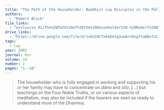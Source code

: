 ```yaml
---
title: "The Path of the Householder: Buddhist Lay Disciples in the Pāli Canon"
authors:
  - "Robert Bluck"
file_links:
  - "exclusive_01/The%20Path%20of%20the%20Householder%20-%20Robert%20Bluck.pdf"
drive_links:
  - "https://drive.google.com/file/d/1u6x59CTekmEmJg3uw8rn0zgftabBv7uC/view?usp=drivesdk"
tags:
  - lay
year: 2002
journal: bsr
volume: 19
number: 1
pages: "1--18"
---
```


> The householder who is fully engaged in working and supporting his or her family may have to concentrate on *dāna* and *sīla*, [...] but teachings on the Four Noble Truths, or on various aspects of meditation, may also be included if the hearers are seen as ready to understand more of the Dhamma.

